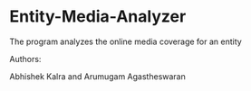 # Entity-Media-Analyzer
The program analyzes the online media coverage for an entity

Authors:

Abhishek Kalra and Arumugam Agastheswaran
